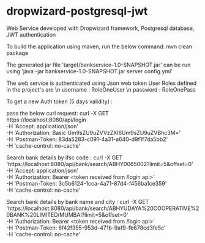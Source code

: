 # dropwizard-postgresql-jwt
Web Service developed with Dropwizard framework, Postgresql database, JWT authentication

To build the application using maven, run the below command:
mvn clean package

The generated jar file 'target/bankservice-1.0-SNAPSHOT.jar' can be run using
  'java -jar bankservice-1.0-SNAPSHOT.jar server config.yml'

The web service is authenticated using Json web token
User Roles defined in the project's are \n
username : RoleOneUser \n
password : RoleOnePass


To get a new Auth token (5 days validity) :

pass the below curl request:
curl -X GET \
  https://localhost:8080/api/login \
  -H 'Accept: application/json' \
  -H 'Authorization: Basic Um9sZU9uZVVzZXI6Um9sZU9uZVBhc3M=' \
  -H 'Postman-Token: 83da5283-c091-4a31-a640-d9f1f7da5bb2' \
  -H 'cache-control: no-cache'
  
 Search bank details by ifsc code :
 curl -X GET \
  'https://localhost:8080/api/bank/search/ABHY0065002?limit=5&offset=0' \
  -H 'Accept: application/json' \
  -H 'Authorization: Bearer <token received from /login api>' \
  -H 'Postman-Token: 3c5b6124-1cca-4a71-87d4-f456ba1ce359' \
  -H 'cache-control: no-cache'
 
 Search bank details by bank name and city :
  curl -X GET \
  'https://localhost:8080/api/bank/search/ABHYUDAYA%20COOPERATIVE%20BANK%20LIMITED/MUMBAI?limit=5&offset=0' \
  -H 'Authorization: Bearer <token received from /login api>' \
  -H 'Postman-Token: 6f42f355-953d-471b-9af9-fb678cd3fe5c' \
  -H 'cache-control: no-cache'
  
  
  
  
 
 



